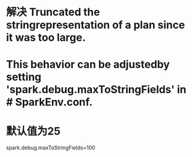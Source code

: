 # 解决 Truncated the stringrepresentation of a plan since it was too large.
# This behavior can be adjustedby setting 'spark.debug.maxToStringFields' in # SparkEnv.conf.
# 默认值为25
spark.debug.maxToStringFields=100                              